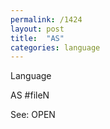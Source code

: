 ```yaml
---
permalink: /1424
layout: post
title:  "AS"
categories: language
---
```

Language

AS #fileN

See: OPEN



